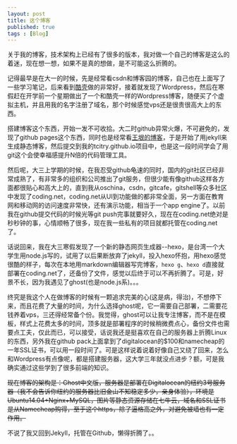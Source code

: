 ```yaml
---
layout: post
title: 这个博客
published: true
tags : [Blog]
---
```

关于我的博客，技术架构上已经有了很多的版本，我对做一个自己的博客是这么的着迷，现在想一想，如果不是真的想做，是不可能这么折腾的。

记得最早是在大一的时候，先是经常看csdn和博客园的博客，自己也在上面写了一些学习笔记，后来看到[酷壳](http://coolshell.cn)做的非常好，接着就发现了Wordpress，然后在寒假赶在开学前一个星期做出了一个和酷壳一样的Wordpress博客，随便买了个虚拟主机，并且用我的名字注册了域名，那个时候感觉vps还是很贵很高大上的东西。

搭建博客这个东西，开始一发不可收拾。大二时github异常火爆，不可避免的，发现了github pages这个东西，同时也是经常看[王垠的博客](http://yinwang.org)，于是开始了用jekyll来生成静态博客，然后提交到我的tcitry.github.io项目中，也是这一段时间学会了用git这个会使幸福感提升N倍的代码管理工具。

然后呢，大三上学期的时候，在我忍受github龟速的同时，国内的git社区已经非常成熟了，有非常多的组织和公司推出了git服务，但很少能有像github这样各方面都很贴心和高大上的，直到我从oschina，csdn，gitcafe，gitshell等众多社区中发现了coding.net，coding.net从UI到功能做的都非常全面，另一方面在教育网和移动网的访问速度非常快，还有演示功能，相当于一个app engine了。以前我在github提交代码的时候光等git push完事就要好久，现在在coding.net绝对是秒秒钟的事，心情顺畅了很多，现在我一些私有的项目就都托管在coding.net了。

话说回来，我在大三寒假发现了一个新的静态网页生成器--hexo，是台湾一个大学生用node.js写的，试用了以后果断放弃了jekyll，投入hexo怀抱，用hexo感觉很酷的样子，每次在本地用markdown编辑器写完博客，`hexo g`、`hexo d`直接就部署在coding.net了，还备份了文件，感觉以后终于可以不再折腾了。可是，好景不长，因为我遇见了ghost(也是node.js系)。。。

终究是我这个人在做博客的时候有一颗追求完美的心(这是病，得治)，不想停下来，而且花费了大量的时间，为什么选择ghost呢，它一需要自己部署，二需要花钱养着vps，三还得经常备个份。我觉得，ghost可以让我专注博客，而不是在模板，样式上花费太多的时间，顶多就是部署程序的时候稍微费点心，备份文件也需要点工夫，仅此而已，可以接受，话说我还是挺喜欢在自己的服务器上折腾Linux的东西，另外我在github pack上面拿到了digitalocean的$100和namecheap的一年SSL证书，可以用一段时间了。可是这样说着说着好像自己又绕了回来，怎么和Wordpress有点像呢，都是搭建服务器，这大学三年就没点进步？额，可是我确实通过这些学到了很多前端的知识。

~~现在博客的架构是：Ghost中文版，服务器是部署在Digitalocean的纽约3号服务器（我不会告诉你纽约的服务器比旧金山不知稳定多少，亲身体验），环境是Ubuntu14.04+Nginx+MySQL，图片等静态资源存储在七牛云，域名和SSL证书是从Namecheap购得，至于这个https，除了逼格高之外，对避免被墙也有一定作用。~~

不说了我又回到Jekyll，托管在Github，懒得折腾了。。
